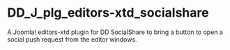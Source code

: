 # DD_J_plg_editors-xtd_socialshare
A Joomla! editors-xtd plugin for DD SocialShare to bring a button to open a social push request from the editor windows.
